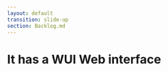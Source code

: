 ```yaml
---
layout: default
transition: slide-up
section: Backlog.md
---
```


<h1>It has a <span class="line-through">WUI</span> Web interface</h1>

<v-switch class="mt-8  h-100 flex items-center" transition="fade">
    <template #1><img class="h-100 border-2" src="/backlog.5.dark.png"></template>
    <template #2><img class="h-100 border-2" src="/backlog.5.light.png"></template>
</v-switch>

<!-- Jira get out of here -->

